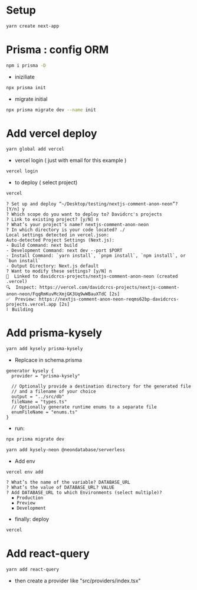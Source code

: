 # Setup

```bash
yarn create next-app
```

# Prisma : config ORM

```bash
npm i prisma -D
```

- iniziliate

```bash
npx prisma init
```

- migrate initial

```bash
npx prisma migrate dev --name init
```

# Add vercel deploy

```bash
yarn global add vercel
```

- vercel login ( just with email for this example )

```bash
vercel login
```

- to deploy ( select project)

```bash
vercel
```

```log
? Set up and deploy “~/Desktop/testing/nextjs-comment-anon-neon”? [Y/n] y
? Which scope do you want to deploy to? Davidcrc's projects
? Link to existing project? [y/N] n
? What’s your project’s name? nextjs-comment-anon-neon
? In which directory is your code located? ./
Local settings detected in vercel.json:
Auto-detected Project Settings (Next.js):
- Build Command: next build
- Development Command: next dev --port $PORT
- Install Command: `yarn install`, `pnpm install`, `npm install`, or `bun install`
- Output Directory: Next.js default
? Want to modify these settings? [y/N] n
🔗  Linked to davidcrcs-projects/nextjs-comment-anon-neon (created .vercel)
🔍  Inspect: https://vercel.com/davidcrcs-projects/nextjs-comment-anon-neon/FqqRmKuvMcXmjGK3Uq9wWBauXTdC [2s]
✅  Preview: https://nextjs-comment-anon-neon-reqms62bp-davidcrcs-projects.vercel.app [2s]
⠇ Building
```

# Add prisma-kysely

```bash
yarn add kysely prisma-kysely
```

- Replcace in schema.prisma

```prisma
generator kysely {
  provider = "prisma-kysely"

  // Optionally provide a destination directory for the generated file
  // and a filename of your choice
  output = "../src/db"
  fileName = "types.ts"
  // Optionally generate runtime enums to a separate file
  enumFileName = "enums.ts"
}
```

- run:

```bash
npx prisma migrate dev
```

```bash
yarn add kysely-neon @neondatabase/serverless
```

- Add env

```bash
vercel env add
```

```
? What’s the name of the variable? DATABASE_URL
? What’s the value of DATABASE_URL? VALUE
? Add DATABASE_URL to which Environments (select multiple)?
  ▪︎ Production
  ▪︎ Preview
  ▪︎ Development
```

- finally: deploy

```bash
vercel
```

# Add react-query

```bash
yarn add react-query
```

- then create a provider like "src/providers/index.tsx"
